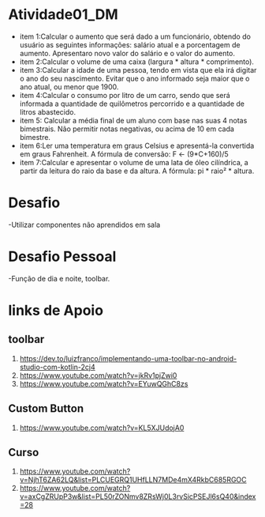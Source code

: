 # Atividade01_DM
- item 1:Calcular o aumento que será dado a um funcionário, obtendo do usuário as seguintes informações: salário atual e a porcentagem de aumento. Apresentaro novo valor do salário e o valor do aumento. 
- item 2:Calcular o volume de uma caixa (largura * altura * comprimento).
- item 3:Calcular a idade de uma pessoa, tendo em vista que ela irá digitar o ano do seu nascimento. Evitar que o ano informado seja maior que o ano atual, ou menor que 1900.
- item 4:Calcular o consumo por litro de um carro, sendo que será informada a quantidade de quilômetros percorrido e a quantidade de litros abastecido.
- item 5: Calcular a média final de um aluno com base nas suas 4 notas bimestrais. Não permitir notas negativas, ou acima de 10 em cada bimestre.
- item 6:Ler uma temperatura em graus Celsius e apresentá-la convertida em graus Fahrenheit. A fórmula de conversão: F ← (9*C+160)/5
- item 7:Calcular e apresentar o volume de uma lata de óleo cilíndrica, a partir da leitura do raio da base e da altura. A fórmula: pi * raio² * altura.
# Desafio
-Utilizar componentes não aprendidos em sala
# Desafio Pessoal
-Função de dia e noite, toolbar.
# links de Apoio
## toolbar
1. https://dev.to/luizfranco/implementando-uma-toolbar-no-android-studio-com-kotlin-2cj4
2. https://www.youtube.com/watch?v=jkRv1pjZwi0
3. https://www.youtube.com/watch?v=EYuwQGhC8zs
## Custom Button
1. https://www.youtube.com/watch?v=KL5XJUdojA0
## Curso
1. https://www.youtube.com/watch?v=NjhT6ZA62LQ&list=PLCUEGRQ1UHfLLN7MDe4mX4RkbC685RGOC
2. https://www.youtube.com/watch?v=axCgZRUpP3w&list=PL50rZONmv8ZRsWj0L3rvSicPSEJl6sQ40&index=28
